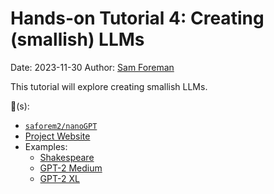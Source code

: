 # Hands-on Tutorial 4: Creating (smallish) LLMs

Date: 2023-11-30
Author: [Sam Foreman](https://samforeman.me)

This tutorial will explore creating smallish LLMs.

:link:(s):
- [`saforem2/nanoGPT`](https://github.com/saforem2/nanoGPT)
- [Project Website](https://saforem2.github.io/nanoGPT)
- Examples:
    - [Shakespeare](https://saforem2.github.io/nanoGPT/quarto/shakespeare.html)
    - [GPT-2 Medium](https://saforem2.github.io/nanoGPT/quarto/gpt2-medium.html)
    - [GPT-2 XL](https://saforem2.github.io/nanoGPT/quarto/gpt2-xl.html)

